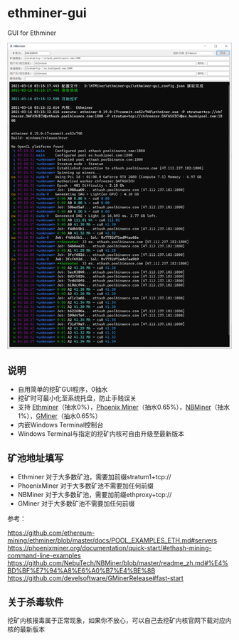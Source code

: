 # ethminer-gui
GUI for Ethminer

![image](image.png)

## 说明
* 自用简单的挖矿GUI程序，0抽水
* 挖矿时可最小化至系统托盘，防止手贱误关
* 支持 [Ethminer](https://github.com/ethereum-mining/ethminer)（抽水0%），[Phoenix Miner](https://phoenixminer.org/)（抽水0.65%），[NBMiner](https://github.com/NebuTech/NBMiner)（抽水1%），[GMiner](https://github.com/develsoftware/GMinerRelease)（抽水0.65%）
* 内嵌Windows Terminal控制台
* Windows Terminal与指定的挖矿内核可自由升级至最新版本

## 矿池地址填写
* Ethminer 对于大多数矿池，需要加前缀stratum1+tcp://
* PhoenixMiner 对于大多数矿池不需要加任何前缀
* NBMiner 对于大多数矿池，需要加前缀ethproxy+tcp://
* GMiner 对于大多数矿池不需要加任何前缀

参考：

https://github.com/ethereum-mining/ethminer/blob/master/docs/POOL_EXAMPLES_ETH.md#servers
https://phoenixminer.org/documentation/quick-start/#ethash-mining-command-line-examples
https://github.com/NebuTech/NBMiner/blob/master/readme_zh.md#%E4%BD%BF%E7%94%A8%E6%A0%B7%E4%BE%8B
https://github.com/develsoftware/GMinerRelease#fast-start

## 关于杀毒软件
挖矿内核报毒属于正常现象，如果你不放心，可以自己去挖矿内核官网下载对应内核的最新版本
